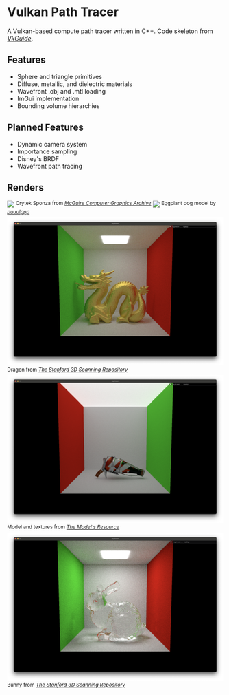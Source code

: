 # Vulkan Path Tracer
A Vulkan-based compute path tracer written in C++. Code skeleton from *[VkGuide](https://vkguide.dev/)*.

## Features
- Sphere and triangle primitives
- Diffuse, metallic, and dielectric materials
- Wavefront .obj and .mtl loading
- ImGui implementation
- Bounding volume hierarchies

## Planned Features
- Dynamic camera system
- Importance sampling
- Disney's BRDF
- Wavefront path tracing

## Renders
![](renders/sponza.png)
<sup>Crytek Sponza from *[McGuire Computer Graphics Archive](https://casual-effects.com/data/)*</sup>
![](renders/bobadog.png)
<sup>Eggplant dog model by *[puuulppp](https://twitter.com/puuulppp?lang=en)*</sup>
![](renders/dragon_gold.png)
<sup>Dragon from *[The Stanford 3D Scanning Repository](http://graphics.stanford.edu/data/3Dscanrep/)*</sup>
![](renders/squeezer_mtlmap.png)
<sup>Model and textures from *[The Model's Resource](https://www.models-resource.com/nintendo_switch/splatoon3/model/59382/)*</sup>
![](renders/bunny_dielectric.png)
<sup>Bunny from *[The Stanford 3D Scanning Repository](http://graphics.stanford.edu/data/3Dscanrep/)*</sup>